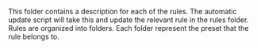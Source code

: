 This folder contains a description for each of the rules. The automatic update script will take this and update the relevant rule in the rules folder. Rules are organized into folders. Each folder represent the preset that the rule belongs to.